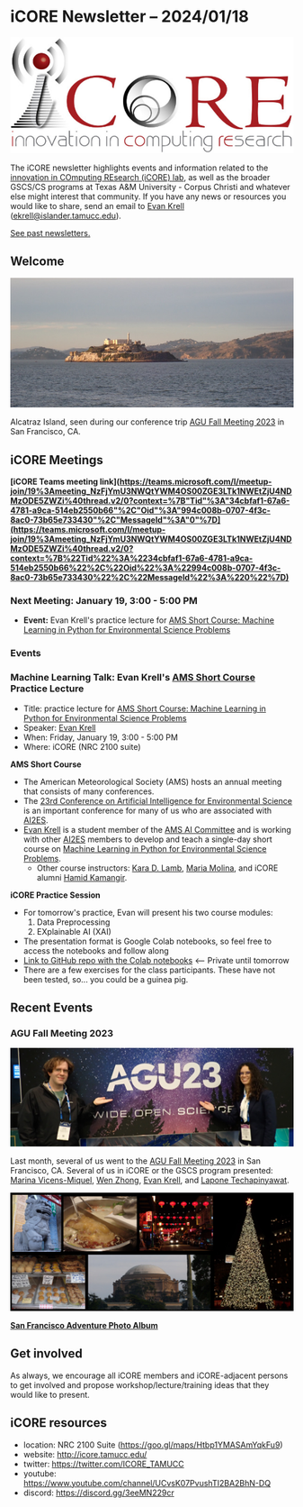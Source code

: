 # iCORE Newsletter – 2024/01/18

![logo](../img/logo_plain_sm.jpg)

The iCORE newsletter highlights events and information related to the [innovation in COmputing REsearch (iCORE) lab](https://icore.tamucc.edu/),
as well as the broader GSCS/CS programs at Texas A&M University - Corpus Christi and whatever else might interest that community.
If you have any news or resources you would like to share, send an email to [Evan Krell](https://scholar.google.com/citations?user=jLuwYGAAAAAJ&hl=en) (ekrell@islander.tamucc.edu).

[See past newsletters.](https://github.com/ekrell/icore_website/tree/main/news)

## Welcome

![Alcatraz](../img/sf_0.jpg)

Alcatraz Island, seen during our conference trip [AGU Fall Meeting 2023](https://www.agu.org/fall-meeting) in San Francisco, CA.

## iCORE Meetings

**[iCORE Teams meeting link](https://teams.microsoft.com/l/meetup-join/19%3Ameeting_NzFjYmU3NWQtYWM4OS00ZGE3LTk1NWEtZjU4NDMzODE5ZWZi%40thread.v2/0?context=%7B"Tid"%3A"34cbfaf1-67a6-4781-a9ca-514eb2550b66"%2C"Oid"%3A"994c008b-0707-4f3c-8ac0-73b65e733430"%2C"MessageId"%3A"0"%7D](https://teams.microsoft.com/l/meetup-join/19%3Ameeting_NzFjYmU3NWQtYWM4OS00ZGE3LTk1NWEtZjU4NDMzODE5ZWZi%40thread.v2/0?context=%7B%22Tid%22%3A%2234cbfaf1-67a6-4781-a9ca-514eb2550b66%22%2C%22Oid%22%3A%22994c008b-0707-4f3c-8ac0-73b65e733430%22%2C%22MessageId%22%3A%220%22%7D)**

### Next Meeting: January 19, 3:00 - 5:00 PM

- **Event:** Evan Krell's practice lecture for [AMS Short Course: Machine Learning in Python for Environmental Science Problems](https://www.ametsoc.org/index.cfm/ams/education-careers/careers/professional-development/short-courses/machine-learning-in-python-for-environmental-science-problems2/)

### Events

### Machine Learning Talk: Evan Krell's [AMS Short Course](https://www.ametsoc.org/index.cfm/ams/education-careers/careers/professional-development/short-courses/machine-learning-in-python-for-environmental-science-problems2/) Practice Lecture

- Title: practice lecture for [AMS Short Course: Machine Learning in Python for Environmental Science Problems](https://www.ametsoc.org/index.cfm/ams/education-careers/careers/professional-development/short-courses/machine-learning-in-python-for-environmental-science-problems2/)
- Speaker: [Evan Krell](https://ekrell.github.io/)
- When: Friday, January 19, 3:00 - 5:00 PM
- Where: iCORE (NRC 2100 suite)

**AMS Short Course**

- The American Meteorological Society (AMS) hosts an annual meeting that consists of many conferences. 
- The [23rd Conference on Artificial Intelligence for Environmental Science](https://annual.ametsoc.org/index.cfm/2024/program-events/conferences-and-symposia/23rd-conference-on-artificial-intelligence-for-environmental-science/) is an important conference for many of us who are associated with [AI2ES]().
- [Evan Krell](https://ekrell.github.io/) is a student member of the [AMS AI Committee](https://www.ametsoc.org/index.cfm/stac/committees/committee-on-artificial-intelligence-applications-to-environmental-science/) and is working with other [AI2ES](https://www.ai2es.org/) members to develop and teach a single-day short course on [Machine Learning in Python for Environmental Science Problems](https://www.ametsoc.org/index.cfm/ams/education-careers/careers/professional-development/short-courses/machine-learning-in-python-for-environmental-science-problems2/).
  - Other course instructors: [Kara D. Lamb](https://kdlamb.github.io/), [Maria Molina](https://staff.ucar.edu/users/molina), and iCORE alumni [Hamid Kamangir](https://scholar.google.com/citations?user=YLYJGQ8AAAAJ&hl=en). 

**iCORE Practice Session**

- For tomorrow's practice, Evan will present his two course modules:
  1. Data Preprocessing
  2. EXplainable AI (XAI)
- The presentation format is Google Colab notebooks, so feel free to access the notebooks and follow along
- [Link to GitHub repo with the Colab notebooks](https://github.com/ekrell/ams_ai_shortcourse_2024)  <-- Private until tomorrow
- There are a few exercises for the class participants. These have not been tested, so... you could be a guinea pig. 

## Recent Events

### AGU Fall Meeting 2023

![Evan & Marina at AGU](../img/sf_1.jpg)

Last month, several of us went to the [AGU Fall Meeting 2023](https://www.agu.org/fall-meeting) in San Francisco, CA. 
Several of us in iCORE or the GSCS program presented: [Marina Vicens-Miquel](https://marinavicensmiquel.github.io/cv.html), [Wen Zhong](https://scholar.google.com/citations?user=Xj3uOfUAAAAJ&hl=en), [Evan Krell](), and [Lapone Techapinyawat](https://www.wesalab.com/team-members). 

![SF montage](../img/sf_2.jpg)

**[San Francisco Adventure Photo Album](../img/AGU_2023_SanFrancisco.pdf)**





## Get involved

As always, we encourage all iCORE members and iCORE-adjacent persons to get involved and propose workshop/lecture/training ideas that they would like to present.

## iCORE resources

- location: NRC 2100 Suite (https://goo.gl/maps/Htbp1YMASAmYqkFu9)
- website: http://icore.tamucc.edu/
- twitter: https://twitter.com/ICORE_TAMUCC
- youtube: https://www.youtube.com/channel/UCvsK07PvushTI2BA2BhN-DQ
- discord: https://discord.gg/3eeMN229cr
